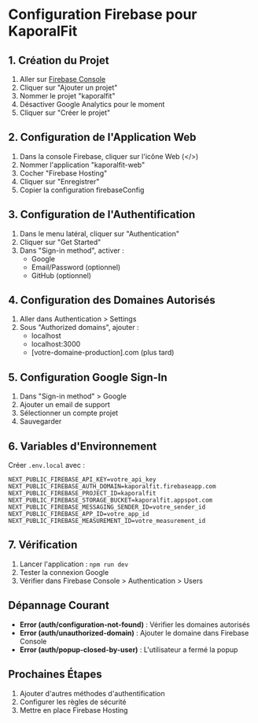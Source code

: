 # Configuration Firebase pour KaporalFit

## 1. Création du Projet
1. Aller sur [Firebase Console](https://console.firebase.google.com/)
2. Cliquer sur "Ajouter un projet"
3. Nommer le projet "kaporalfit"
4. Désactiver Google Analytics pour le moment
5. Cliquer sur "Créer le projet"

## 2. Configuration de l'Application Web
1. Dans la console Firebase, cliquer sur l'icône Web (</>) 
2. Nommer l'application "kaporalfit-web"
3. Cocher "Firebase Hosting"
4. Cliquer sur "Enregistrer"
5. Copier la configuration firebaseConfig

## 3. Configuration de l'Authentification
1. Dans le menu latéral, cliquer sur "Authentication"
2. Cliquer sur "Get Started"
3. Dans "Sign-in method", activer :
   - Google
   - Email/Password (optionnel)
   - GitHub (optionnel)

## 4. Configuration des Domaines Autorisés
1. Aller dans Authentication > Settings
2. Sous "Authorized domains", ajouter :
   - localhost
   - localhost:3000
   - [votre-domaine-production].com (plus tard)

## 5. Configuration Google Sign-In
1. Dans "Sign-in method" > Google
2. Ajouter un email de support
3. Sélectionner un compte projet
4. Sauvegarder

## 6. Variables d'Environnement
Créer `.env.local` avec :
```env
NEXT_PUBLIC_FIREBASE_API_KEY=votre_api_key
NEXT_PUBLIC_FIREBASE_AUTH_DOMAIN=kaporalfit.firebaseapp.com
NEXT_PUBLIC_FIREBASE_PROJECT_ID=kaporalfit
NEXT_PUBLIC_FIREBASE_STORAGE_BUCKET=kaporalfit.appspot.com
NEXT_PUBLIC_FIREBASE_MESSAGING_SENDER_ID=votre_sender_id
NEXT_PUBLIC_FIREBASE_APP_ID=votre_app_id
NEXT_PUBLIC_FIREBASE_MEASUREMENT_ID=votre_measurement_id
```

## 7. Vérification
1. Lancer l'application : `npm run dev`
2. Tester la connexion Google
3. Vérifier dans Firebase Console > Authentication > Users

## Dépannage Courant
- **Error (auth/configuration-not-found)** : Vérifier les domaines autorisés
- **Error (auth/unauthorized-domain)** : Ajouter le domaine dans Firebase Console
- **Error (auth/popup-closed-by-user)** : L'utilisateur a fermé la popup

## Prochaines Étapes
1. Ajouter d'autres méthodes d'authentification
2. Configurer les règles de sécurité
3. Mettre en place Firebase Hosting 